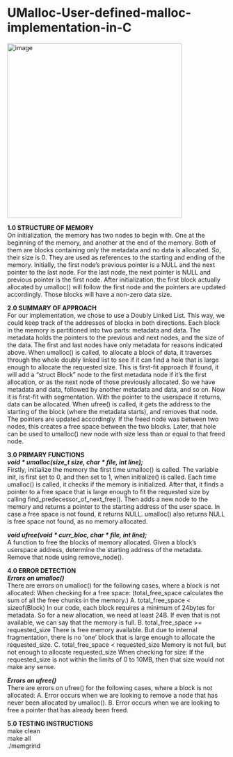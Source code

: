 # UMalloc-User-defined-malloc-implementation-in-C

<img width="401" alt="image" src="https://user-images.githubusercontent.com/67055118/210855234-8d9257e9-531f-48a8-807e-1f496a39be9a.png">

**1.0 STRUCTURE OF MEMORY**<br>
On initialization, the memory has two nodes to begin with. One at the beginning of the memory, and another at the end of the memory. Both of them are blocks containing only the metadata and no data is allocated. So, their size is 0. They are used as references to the starting and ending of the memory.
Initially, the first node’s previous pointer is a NULL and the next pointer to the last node. For the last node, the next pointer is NULL and previous pointer is the first node.
After initialization, the first block actually allocated by umalloc() will follow the first node and the pointers are updated accordingly. Those blocks will have a non-zero data size.

**2.0 SUMMARY OF APPROACH**<br>
For our implementation, we chose to use a Doubly Linked List. This way, we could keep track of the addresses of blocks in both directions. Each block in the memory is partitioned into two parts: metadata and data. The metadata holds the pointers to the previous and next nodes, and the size of the data. The first and last nodes have only metadata for reasons indicated above.
When umalloc() is called, to allocate a block of data, it traverses through the whole doubly linked list to see if it can find a hole that is large enough to allocate the requested size. This is first-fit approach If found, it will add a “struct Block” node to the first metadata node if it’s the first allocation, or as the next node of those previously allocated. So we have metadata and data, followed by another metadata and data, and so on. Now it is first-fit with segmentation. With the pointer to the userspace it returns, data can be allocated. 
When ufree() is called, it gets the address to the starting of the block (where the metadata starts), and removes that node. The pointers are updated accordingly. If the freed node was between two nodes, this creates a free space between the two blocks. Later, that hole can be used to umalloc() new node with size less than or equal to that freed node.

**3.0	 PRIMARY FUNCTIONS**<br>
**_void * umalloc(size_t size, char * file, int line);_**<br>
Firstly, initialize the memory the first time umalloc() is called. The variable init, is first set to 0, and then set to 1, when initialize() is called. Each time umalloc() is called, it checks if the memory is initialized. After that, it finds a pointer to a free space that is large enough to fit the requested size by calling find_predecessor_of_next_free(). Then adds a new node to the memory and returns a pointer to the starting address of the user space. In case a free space is not found, it returns NULL. umalloc() also returns NULL is free space not found, as no memory allocated. 

_**void ufree(void * curr_bloc, char * file, int line);**_<br>
A function to free the blocks of memory allocated. Given a block’s userspace address, determine the starting address of the metadata. Remove that node using remove_node().


**4.0 ERROR DETECTION**<br>
_**Errors on umalloc()**_<br>
There are errors on umalloc() for the following cases, where a block is not allocated:
	When checking for a free space:
	(total_free_space calculates the sum of all the free chunks in the memory.)
A.	total_free_space < sizeof(Block)
In our code, each block requires a minimum of 24bytes for metadata. So for a new allocation, we need at least 24B. If even that is not available, we can say that the memory is full.
B.	total_free_space >= requested_size
There is free memory available. But due to internal fragmentation, there is no ‘one’ block that is large enough to allocate the requested_size.
C.	total_free_space < requested_size
Memory is not full, but not enough to allocate requested_size
When checking for size:
If the requested_size is not within the limits of 0 to 10MB, then that size would not make any sense.

_**Errors on ufree()**_<br>
There are errors on ufree() for the following cases, where a block is not allocated:
A.	Error occurs when we are looking to remove a node that has never been allocated by umalloc().
B.	Error occurs when we are looking to free a pointer that has already been freed.

**5.0 TESTING INSTRUCTIONS**<br>
make clean<br>
make all<br>
./memgrind<br>
